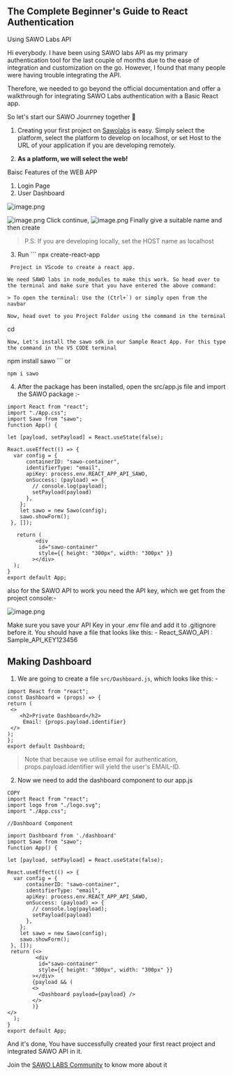 ## The Complete Beginner's Guide to React Authentication 
Using SAWO Labs API

Hi everybody. I have been using SAWO labs API as my primary authentication tool for the last couple of months due to the ease of integration and customization on the go. However, I found that many people were having trouble integrating the API.

Therefore, we needed to go beyond the official documentation and offer a walkthrough for integrating SAWO Labs authentication with a Basic React app.

So let's start our SAWO Jounrney together 🤝

1. Creating your first project on [Sawolabs](https://sawolabs.com/) is easy. Simply select the platform, select the platform to develop on localhost, or set Host to the URL of your application if you are developing remotely.

2. **As a platform, we will select the web!**

Baisc Features of the WEB APP
1. Login Page
2. User Dashboard

![image.png](https://cdn.hashnode.com/res/hashnode/image/upload/v1647189350196/J9XrHwG4n.png)

![image.png](https://cdn.hashnode.com/res/hashnode/image/upload/v1647189416699/lZNWsqYlq.png)
Click continue,
![image.png](https://cdn.hashnode.com/res/hashnode/image/upload/v1647189482030/AU9AAKGAa.png)
Finally give a suitable name and then create

> P.S: If you are developing locally, set the HOST name as localhost


3. Run ```
npx create-react-app
```
 Project in VScode to create a react app. 

We need SAWO labs in node_modules to make this work. So head over to the terminal and make sure that you have entered the above command:

> To open the terminal: Use the (Ctrl+`) or simply open from the navbar

Now, head ovet to you Project Folder using the command in the terminal
```
cd <ProjectPath>
```
Now, Let's install the sawo sdk in our Sample React App. For this type the command in the VS CODE terminal

```
npm install sawo ```
or
```
npm i sawo
```

4. After the package has been installed, open the src/app.js file and import the SAWO package :-

```
import React from "react";
import "./App.css";
import Sawo from "sawo";
function App() {

let [payload, setPayload] = React.useState(false);

React.useEffect(() => {
  var config = {
      containerID: "sawo-container",
      identifierType: "email",
      apiKey: process.env.REACT_APP_API_SAWO,
      onSuccess: (payload) => {
        // console.log(payload); 
        setPayload(payload)
      },
    };
    let sawo = new Sawo(config);
    sawo.showForm();
 }, []); 

   return (
         <div
          id="sawo-container"
          style={{ height: "300px", width: "300px" }}
        ></div>
  );
}
export default App;
```
also for the SAWO API to work you need the API key, which we get from the project console:-


![image.png](https://cdn.hashnode.com/res/hashnode/image/upload/v1647190245705/UBbs1e3YE.png)

Make sure you save your API Key in your .env file and add it to .gitignore before it. You should have a file that looks like this: - 
React_SAWO_API : Sample_API_KEY123456

## Making Dashboard

1. We are going to create a file ```src/Dashboard.js```, which looks like this: -

```
import React from "react";
const Dashboard = (props) => {
return (
 <>
    <h2>Private Dashboard</h2>
     Email: {props.payload.identifier}
 </>
);
};
export default Dashboard;
```
> Note that because we utilise email for authentication, props.payload.identifier will yield the user's EMAIL-ID.

2. Now we need to add the dashboard component to our app.js

```
COPY
import React from "react";
import logo from "./logo.svg";
import "./App.css";

//Dashboard Component

import Dashboard from './dashboard'
import Sawo from "sawo";
function App() { 

let [payload, setPayload] = React.useState(false);

React.useEffect(() => {
  var config = {
      containerID: "sawo-container",
      identifierType: "email",
      apiKey: process.env.REACT_APP_API_SAWO,
      onSuccess: (payload) => {
        // console.log(payload); 
        setPayload(payload)
      },
    };
    let sawo = new Sawo(config);
    sawo.showForm();
 }, []); 
 return (<>
         <div
          id="sawo-container"
          style={{ height: "300px", width: "300px" }}
        ></div>
        {payload && (
        <>
          <Dashboard payload={payload} />
        </>
        )}
</>
  );
}
export default App;
```

And it's done,
You have successfully created your first react project and integrated SAWO API in it.

Join the [SAWO LABS Community](https://discord.gg/2rXHRTTtzE) to know more about it